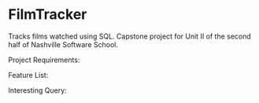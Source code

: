FilmTracker
===========

Tracks films watched using SQL. Capstone project for Unit II of the second half of Nashville Software School. 

Project Requirements:


Feature List:


Interesting Query:



